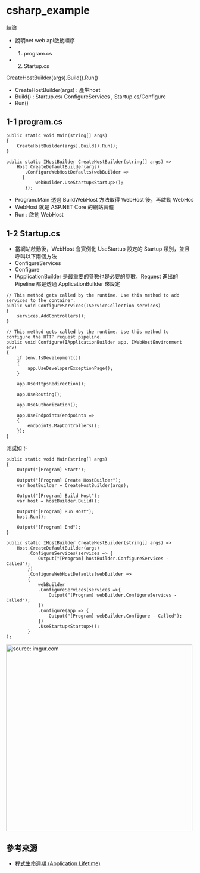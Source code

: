 # csharp_example

結論
- 說明net web api啟動順序
- 1. program.cs
- 2. Startup.cs

CreateHostBuilder(args).Build().Run()
- CreateHostBuilder(args) : 產生host
- Build() : Startup.cs/ ConfigureServices , Startup.cs/Configure
- Run()


## 1-1 program.cs

```
public static void Main(string[] args)
{
    CreateHostBuilder(args).Build().Run();
}

public static IHostBuilder CreateHostBuilder(string[] args) =>
    Host.CreateDefaultBuilder(args)
       .ConfigureWebHostDefaults(webBuilder =>
      {
           webBuilder.UseStartup<Startup>();
       });
```

- Program.Main 透過 BuildWebHost 方法取得 WebHost 後，再啟動 WebHos
- WebHost 就是 ASP.NET Core 的網站實體
- Run : 啟動 WebHost

## 1-2 Startup.cs

- 當網站啟動後，WebHost 會實例化 UseStartup 設定的 Startup 類別，並且呼叫以下兩個方法
- ConfigureServices
- Configure
 - IApplicationBuilder 是最重要的參數也是必要的參數，Request 進出的 Pipeline 都是透過 ApplicationBuilder 來設定

```
// This method gets called by the runtime. Use this method to add services to the container.
public void ConfigureServices(IServiceCollection services)
{
    services.AddControllers();
}

// This method gets called by the runtime. Use this method to configure the HTTP request pipeline.
public void Configure(IApplicationBuilder app, IWebHostEnvironment env)
{
    if (env.IsDevelopment())
    {
        app.UseDeveloperExceptionPage();
    }

    app.UseHttpsRedirection();

    app.UseRouting();

    app.UseAuthorization();

    app.UseEndpoints(endpoints =>
    {
        endpoints.MapControllers();
    });
}
```

測試如下
```
public static void Main(string[] args)
{
    Output("[Program] Start");

    Output("[Program] Create HostBuilder");
    var hostBuilder = CreateHostBuilder(args);

    Output("[Program] Build Host");
    var host = hostBuilder.Build();

    Output("[Program] Run Host");
    host.Run();

    Output("[Program] End");
}

public static IHostBuilder CreateHostBuilder(string[] args) =>
    Host.CreateDefaultBuilder(args)
	    .ConfigureServices(services => {
    	    Output("[Program] hostBuilder.ConfigureServices - Called");
        })
        .ConfigureWebHostDefaults(webBuilder =>
        {
            webBuilder
            .ConfigureServices(services =>{
                Output("[Program] webBuilder.ConfigureServices - Called");
            })
            .Configure(app => {
                Output("[Program] webBuilder.Configure - Called");
            })
            .UseStartup<Startup>();
        }
);        
```

<a href="https://imgur.com/qoFysEK"><img src="https://i.imgur.com/qoFysEK.png" title="source: imgur.com" width="500px" /></a>

## 參考來源

- [程式生命週期 (Application Lifetime)][1] 

[1]:https://blog.johnwu.cc/article/ironman-day02-asp-net-core-application-lifetime.html